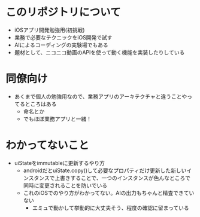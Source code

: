 # このリポジトリについて
- iOSアプリ開発勉強用(初挑戦)
- 業務で必要なテクニックをiOS開発で試す
- AIによるコーディングの実験場でもある
- 題材として、ニコニコ動画のAPIを使って動く機能を実装したりしている

# 同僚向け
- あくまで個人の勉強用なので、業務アプリのアーキテクチャと違うことやってるところはある
  - 命名とか
  - でもほぼ業務アプリと一緒！

# わかってないこと
- uiStateをimmutableに更新するやり方
  - androidだとuiState.copy()して必要なプロパティだけ更新した新しいインスタンスで上書きすることで、一つのインスタンスが色んなところで同時に変更されることを防いでいる
  - これのiOSでのやり方がわかってない。AIの出力もちゃんと精査できていない
    - エミュで動かして挙動的に大丈夫そう、程度の確認に留まっている
